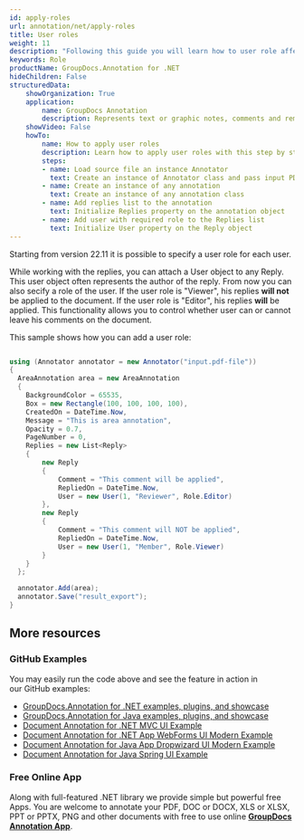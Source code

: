 ```yaml
---
id: apply-roles
url: annotation/net/apply-roles
title: User roles
weight: 11
description: "Following this guide you will learn how to user role affects GroupDocs.Annotation for .NET API behaviour"
keywords: Role
productName: GroupDocs.Annotation for .NET
hideChildren: False
structuredData:
    showOrganization: True
    application:    
        name: GroupDocs Annotation
        description: Represents text or graphic notes, comments and remarks attached to a specific part of the content of the document using C#
    showVideo: False
    howTo:
        name: How to apply user roles
        description: Learn how to apply user roles with this step by step guide
        steps:
        - name: Load source file an instance Annotator
          text: Create an instance of Annotator class and pass input PDF file path as a constructor parameter.
        - name: Create an instance of any annotation
          text: Create an instance of any annotation class
        - name: Add replies list to the annotation
          text: Initialize Replies property on the annotation object
        - name: Add user with required role to the Replies list
          text: Initialize User property on the Reply object
---
```


Starting from version 22.11 it is possible to specify a user role for each user.

While working with the replies, you can attach a User object to any Reply. This user object often represents the author of the reply. From now you can also secify a role of the user. If the user role is "Viewer", his replies **will not** be applied to the document. If the user role is "Editor", his replies **will** be applied. This functionality allows you to control whether user can or cannot leave his comments on the document.

This sample shows how you can add a user role: 

```csharp

using (Annotator annotator = new Annotator("input.pdf-file"))
{
  AreaAnnotation area = new AreaAnnotation
  {
    BackgroundColor = 65535,
    Box = new Rectangle(100, 100, 100, 100),
    CreatedOn = DateTime.Now,
    Message = "This is area annotation",
    Opacity = 0.7,
    PageNumber = 0,
    Replies = new List<Reply>
    {
        new Reply 
        {
            Comment = "This comment will be applied",
            RepliedOn = DateTime.Now,
            User = new User(1, "Reviewer", Role.Editor)
        },
        new Reply
        {
            Comment = "This comment will NOT be applied",
            RepliedOn = DateTime.Now,
            User = new User(1, "Member", Role.Viewer)
        }
    }
  };

  annotator.Add(area);
  annotator.Save("result_export");
}
```

## More resources
### GitHub Examples
You may easily run the code above and see the feature in action in our GitHub examples:
*   [GroupDocs.Annotation for .NET examples, plugins, and showcase](https://github.com/groupdocs-annotation/GroupDocs.Annotation-for-.NET)
*   [GroupDocs.Annotation for Java examples, plugins, and showcase](https://github.com/groupdocs-annotation/GroupDocs.Annotation-for-Java)
*   [Document Annotation for .NET MVC UI Example](https://github.com/groupdocs-annotation/GroupDocs.Annotation-for-.NET-MVC) 
*   [Document Annotation for .NET App WebForms UI Modern Example](https://github.com/groupdocs-annotation/GroupDocs.Annotation-for-.NET-WebForms)
*   [Document Annotation for Java App Dropwizard UI Modern Example](https://github.com/groupdocs-annotation/GroupDocs.Annotation-for-Java-Dropwizard)
*   [Document Annotation for Java Spring UI Example](https://github.com/groupdocs-annotation/GroupDocs.Annotation-for-Java-Spring)
### Free Online App
Along with full-featured .NET library we provide simple but powerful free Apps.
You are welcome to annotate your PDF, DOC or DOCX, XLS or XLSX, PPT or PPTX, PNG and other documents with free to use online **[GroupDocs Annotation App](https://products.groupdocs.app/annotation)**.
